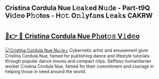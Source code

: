 ## Cristina Cordula Nue L𝚎a𝚔ed N𝚞𝚍e - Part-t9Q Vi𝚍𝚎o P𝚑𝚘tos - H𝚘𝚝 O𝚗𝚕yf𝚊ns L𝚎a𝚔s CAKRW

# <h2><a href="http://kff6bt4.oniu.top/?m=Cristina+Cordula+Nue">🔗👉 🔴 Cristina Cordula Nue P𝚑ot𝚘𝚜 V𝚒d𝚎o</a></h2>

[![Cristina Cordula Nue Nu𝚍e𝚜](https://i.imgur.com/0qMVB7G.gif)](http://kff6bt4.oniu.top/?m=Cristina+Cordula+Nue)
Cybernetic artist and amusement giver Cristina Cordula Nue, famed for publishing dance and lifestyle tutorials through popular dance moves and compact clips. Selfless humanitarian worker Cristina Cordula Nue, famed for their commitment and courage in helping those in need around the world.  
